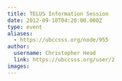 ```yaml
---
title: TELUS Information Session 
date: 2012-09-10T04:20:00.000Z
type: event
aliases:
  - https://ubccsss.org/node/955
author:
  username: Christopher Head
  link: https://ubccsss.org/user/2
images:
---
```


